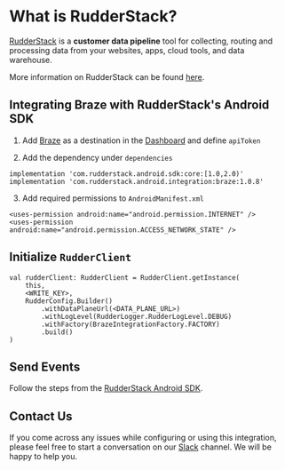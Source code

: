# What is RudderStack?

[RudderStack](https://rudderstack.com/) is a **customer data pipeline** tool for collecting, routing and processing data from your websites, apps, cloud tools, and data warehouse.

More information on RudderStack can be found [here](https://github.com/rudderlabs/rudder-server).

## Integrating Braze with RudderStack's Android SDK

1. Add [Braze](https://www.braze.com) as a destination in the [Dashboard](https://app.rudderstack.com/) and define ```apiToken```

2. Add the dependency under ```dependencies```
```
implementation 'com.rudderstack.android.sdk:core:[1.0,2.0)'
implementation 'com.rudderstack.android.integration:braze:1.0.8'
```

3. Add required permissions to ```AndroidManifest.xml```
```
<uses-permission android:name="android.permission.INTERNET" />
<uses-permission android:name="android.permission.ACCESS_NETWORK_STATE" />
```

## Initialize ```RudderClient```

```
val rudderClient: RudderClient = RudderClient.getInstance(
    this,
    <WRITE_KEY>,
    RudderConfig.Builder()
        .withDataPlaneUrl(<DATA_PLANE_URL>)
        .withLogLevel(RudderLogger.RudderLogLevel.DEBUG)
        .withFactory(BrazeIntegrationFactory.FACTORY)
        .build()
)
```

## Send Events

Follow the steps from the [RudderStack Android SDK](https://github.com/rudderlabs/rudder-sdk-android).

## Contact Us

If you come across any issues while configuring or using this integration, please feel free to start a conversation on our [Slack](https://resources.rudderstack.com/join-rudderstack-slack) channel. We will be happy to help you.
